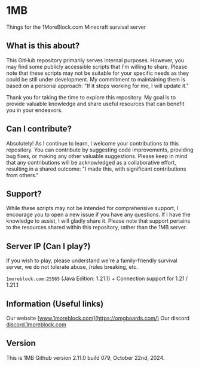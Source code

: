 # 1MB

Things for the 1MoreBlock.com Minecraft survival server

## What is this about?

This GitHub repository primarily serves internal purposes. However, you may find some publicly accessible scripts that I'm willing to share. Please note that these scripts may not be suitable for your specific needs as they could be still under development. My commitment to maintaining them is based on a personal approach: "If it stops working for me, I will update it."

Thank you for taking the time to explore this repository. My goal is to provide valuable knowledge and share useful resources that can benefit you in your endeavors.

## Can I contribute?

Absolutely! As I continue to learn, I welcome your contributions to this repository. You can contribute by suggesting code improvements, providing bug fixes, or making any other valuable suggestions. Please keep in mind that any contributions will be acknowledged as a collaborative effort, resulting in a shared outcome: "I made this, with significant contributions from others."

## Support?

While these scripts may not be intended for comprehensive support, I encourage you to open a new issue if you have any questions. If I have the knowledge to assist, I will gladly share it. Please note that support pertains to the resources shared within this repository, rather than the 1MB server.

## Server IP (Can I play?)

If you wish to play, please understand we're a family-friendly survival server, we do not tolerate abuse, /rules breaking, etc. 

`1moreblock.com:25565` (Java Edition: 1.21.1) + Connection support for 1.21 / 1.21.1

## Information (Useful links)

Our website [www.1moreblock.com](https://omgboards.com/)
Our discord [discord.1moreblock.com](https://discord.gg/floris)

## Version

This is 1MB Github version 2.11.0 build 079, October 22nd, 2024.
